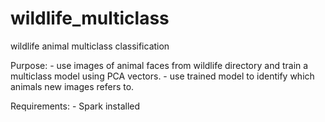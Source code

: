 # wildlife_multiclass
wildlife animal multiclass classification

Purpose: - use images of animal faces from wildlife directory and train a multiclass model using PCA vectors.
         - use trained model to identify which animals new images refers to.
		 
Requirements: - Spark installed


